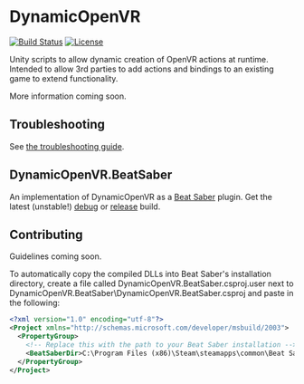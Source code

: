 # DynamicOpenVR
[![Build Status](https://img.shields.io/jenkins/build/https/ci.gnyra.com/job/DynamicOpenVR/job/master?style=flat-square)](https://ci.gnyra.com/blue/organizations/jenkins/DynamicOpenVR/)
[![License](https://img.shields.io/github/license/nicoco007/DynamicOpenVR?style=flat-square)](https://github.com/nicoco007/DynamicOpenVR/blob/master/LICENSE)

Unity scripts to allow dynamic creation of OpenVR actions at runtime. Intended to allow 3rd parties to add actions and bindings to an existing game to extend functionality.

More information coming soon.

## Troubleshooting
See [the troubleshooting guide](https://github.com/nicoco007/DynamicOpenVR/blob/master/TROUBLESHOOTING.md).

## DynamicOpenVR.BeatSaber
An implementation of DynamicOpenVR as a [Beat Saber](https://beatsaber.com/) plugin. Get the latest (unstable!) [debug](https://ci.gnyra.com/job/DynamicOpenVR/job/master/lastSuccessfulBuild/artifact/DynamicOpenVR.BeatSaber.DEBUG.zip) or [release](https://ci.gnyra.com/job/DynamicOpenVR/job/master/lastSuccessfulBuild/artifact/DynamicOpenVR.BeatSaber.RELEASE.zip) build.

## Contributing
Guidelines coming soon.

To automatically copy the compiled DLLs into Beat Saber's installation directory, create a file called DynamicOpenVR.BeatSaber.csproj.user next to DynamicOpenVR.BeatSaber\DynamicOpenVR.BeatSaber.csproj and paste in the following:

```xml
<?xml version="1.0" encoding="utf-8"?>
<Project xmlns="http://schemas.microsoft.com/developer/msbuild/2003">
  <PropertyGroup>
    <!-- Replace this with the path to your Beat Saber installation -->
    <BeatSaberDir>C:\Program Files (x86)\Steam\steamapps\common\Beat Saber</BeatSaberDir>
  </PropertyGroup>
</Project>
```
